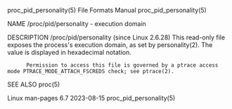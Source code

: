 proc_pid_personality(5)						      File Formats Manual					       proc_pid_personality(5)

NAME
       /proc/pid/personality - execution domain

DESCRIPTION
       /proc/pid/personality (since Linux 2.6.28)
	      This read-only file exposes the process's execution domain, as set by personality(2).  The value is displayed in hexadecimal notation.

	      Permission to access this file is governed by a ptrace access mode PTRACE_MODE_ATTACH_FSCREDS check; see ptrace(2).

SEE ALSO
       proc(5)

Linux man-pages 6.7							  2023-08-15						       proc_pid_personality(5)
